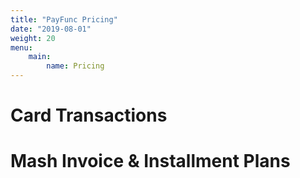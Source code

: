 ```yaml
---
title: "PayFunc Pricing"
date: "2019-08-01"
weight: 20
menu: 
    main:
        name: Pricing
---
```


# Card Transactions

# Mash Invoice &amp; Installment Plans
